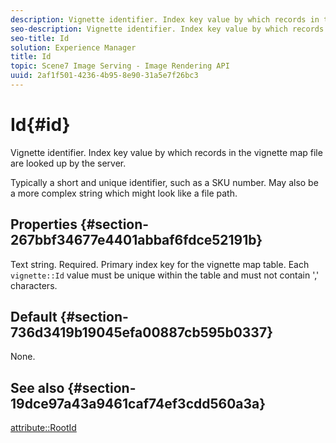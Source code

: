 ```yaml
---
description: Vignette identifier. Index key value by which records in the vignette map file are looked up by the server.
seo-description: Vignette identifier. Index key value by which records in the vignette map file are looked up by the server.
seo-title: Id
solution: Experience Manager
title: Id
topic: Scene7 Image Serving - Image Rendering API
uuid: 2af1f501-4236-4b95-8e90-31a5e7f26bc3
---
```


# Id{#id}

Vignette identifier. Index key value by which records in the vignette map file are looked up by the server.

 Typically a short and unique identifier, such as a SKU number. May also be a more complex string which might look like a file path.

## Properties {#section-267bbf34677e4401abbaf6fdce52191b}

Text string. Required. Primary index key for the vignette map table. Each `vignette::Id` value must be unique within the table and must not contain ',' characters.

## Default {#section-736d3419b19045efa00887cb595b0337}

None.

## See also {#section-19dce97a43a9461caf74ef3cdd560a3a}

[attribute::RootId](../../../../../ir-api/material-cat/image-rendering-api-ref/c-ir-material-catalog/c-ir-attributes-reference/r-ir-rootid.md#reference-54b42b7125824be593378c1accb70d5a) 
